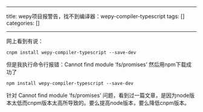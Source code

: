 
--- 
title:  wepy项目报警告，找不到编译器：wepy-compiler-typescript 
tags: []
categories: [] 

---
网上看到有说：

```
cnpm install wepy-compiler-typescript --save-dev

```

但是我执行命令行报错：Cannot find module ‘fs/promises’ 然后用npm下载成功了

```
npm install wepy-compiler-typescript --save-dev

```

针对 Cannot find module ‘fs/promises’ 问题，看到过一篇文章，是因为node版本太低而cnpm版本太高所导致的。要么提高node版本，要么降低cnpm版本。 
